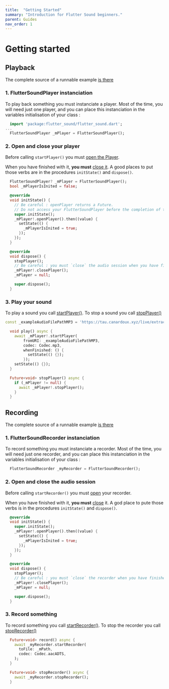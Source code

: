 ```yaml
---
title:  "Getting Started"
summary: "Introduction for Flutter Sound beginners."
parent: Guides
nav_order: 1
---
```

# Getting started

## Playback

The complete source of a runnable example [is there](https://github.com/Canardoux/flutter_sound/blob/master/example/lib/simple_playback/simple_playback.dart)

### 1. FlutterSoundPlayer instanciation

To play back something you must instanciate a player. Most of the time, you will need just one player, and you can place this instanciation in the variables initialisation of your class :

```dart
  import 'package:flutter_sound/flutter_sound.dart';
...
  FlutterSoundPlayer _mPlayer = FlutterSoundPlayer();
```

### 2. Open and close your player

Before calling `startPlayer()` you must [open the Player](/api/player/FlutterSoundPlayer/openPlayer.html).

When you have finished with it, **you must** [close it](/api/player/FlutterSoundPlayer/closePlayer.html). A good places to put those verbs are in the procedures `initState()` and `dispose()`.

```dart
  FlutterSoundPlayer? _mPlayer = FlutterSoundPlayer();
  bool _mPlayerIsInited = false;

  @override
  void initState() {
    // Be careful : openPlayer returns a Future.
    // Do not access your FlutterSoundPlayer before the completion of the Future
    super.initState();
    _mPlayer!.openPlayer().then((value) {
      setState(() {
        _mPlayerIsInited = true;
      });
    });
  }
```

```dart
  @override
  void dispose() {
    stopPlayer();
    // Be careful : you must `close` the audio session when you have finished with it.
    _mPlayer!.closePlayer();
    _mPlayer = null;

    super.dispose();
  }
```

### 3. Play your sound

To play a sound you call [startPlayer()](/api/player/FlutterSoundPlayer/startPlayer.html). To stop a sound you call [stopPlayer()](/api/player/FlutterSoundPlayer/stopPlayer.html)

```dart
const _exampleAudioFilePathMP3 = 'https://tau.canardoux.xyz/live/extract/05.mp3';

  void play() async {
    await _mPlayer!.startPlayer(
        fromURI: _exampleAudioFilePathMP3,
        codec: Codec.mp3,
        whenFinished: () {
          setState(() {});
        });
    setState(() {});
  }
```
```dart
  Future<void> stopPlayer() async {
    if (_mPlayer != null) {
      await _mPlayer!.stopPlayer();
    }
  }
```

## Recording

The complete source of a runnable example [is there](https://github.com/Canardoux/flutter_sound/blob/master/example/lib/simple_recorder/simple_recorder.dart)

### 1. FlutterSoundRecorder instanciation

To record something you must instanciate a recorder. Most of the time, you will need just one recorder, and you can place this instanciation in the variables initialisation of your class :

```dart
  FlutterSoundRecorder _myRecorder = FlutterSoundRecorder();
```

### 2. Open and close the audio session

Before calling `startRecorder()` you must [open](/api/recorder/FlutterSoundRecorder/openRecorder.html) your recorder.

When you have finished with it, **you must** [close](/api/recorder/FlutterSoundRecorder/closeRecorder.html) it. A god place to pute those verbs is in the procedures `initState()` and `dispose()`.

```dart
  @override
  void initState() {
    super.initState();
    _mPlayer!.openPlayer().then((value) {
      setState(() {
        _mPlayerIsInited = true;
      });
    });
  }
```

```dart
  @override
  void dispose() {
    stopPlayer();
    // Be careful : you must `close` the recorder when you have finished with it.
    _mPlayer!.closePlayer();
    _mPlayer = null;

    super.dispose();
  }
```

### 3. Record something

To record something you call [startRecorder()](/api/recorder/FlutterSoundRecorder/startRecorder.html). To stop the recorder you call [stopRecorder()](/api/recorder/FlutterSoundRecorder/stopRecorder.html)

```dart
  Future<void> record() async {
    await _myRecorder.startRecorder(
      toFile: _mPath,
      codec: Codec.aacADTS,
    );
  }
```

```dart
  Future<void> stopRecorder() async {
    await _myRecorder.stopRecorder();
  }
```